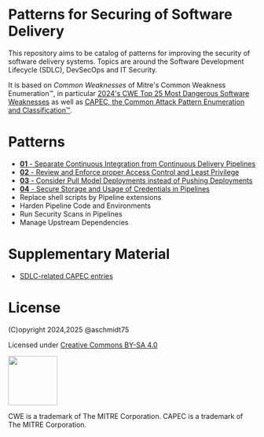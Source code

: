 # Patterns for Securing of Software Delivery

This repository aims to be catalog of patterns for improving the security of software delivery systems. Topics are around the Software Development Lifecycle (SDLC), DevSecOps and IT Security. 

It is based on *Common Weaknesses* of Mitre's Common Weakness Enumeration&trade;, in particular [2024's CWE Top 25 Most Dangerous Software Weaknesses](https://cwe.mitre.org/top25/) as well as [CAPEC, the Common Attack Pattern Enumeration and Classification&trade;](https://capec.mitre.org/index.html).

# Patterns

- [**01** - Separate Continuous Integration from Continuous Delivery Pipelines](./patterns/01%20CI%20CD%20Separation.md)
- [**02** - Review and Enforce proper Access Control and Least Privilege](./patterns/02%20Enforce%20Proper%20Access%20Control%20and%20Least%20Privilege%20in%20CICD%20Pipelines.md)
- [**03** - Consider Pull Model Deployments instead of Pushing Deployments](./patterns/03%20From%20Push%20to%20Pull%20model%20Deployment.md)
- [**04** - Secure Storage and Usage of Credentials in Pipelines](./patterns/04%20Secure%20Secrets%20Management.md)
- Replace shell scripts by Pipeline extensions
- Harden Pipeline Code and Environments
- Run Security Scans in Pipelines
- Manage Upstream Dependencies

# Supplementary Material

- [SDLC-related CAPEC entries](./supplementary/S01%20SDLC-related%20CAPEC.md)

# License

(C)opyright 2024,2025 @aschmidt75

Licensed under [Creative Commons BY-SA 4.0](https://creativecommons.org/licenses/by-sa/4.0/)

<img src="https://mirrors.creativecommons.org/presskit/buttons/88x31/png/by-sa.png" width="100px"> 

CWE is a trademark of The MITRE Corporation. CAPEC is a trademark of The MITRE Corporation.